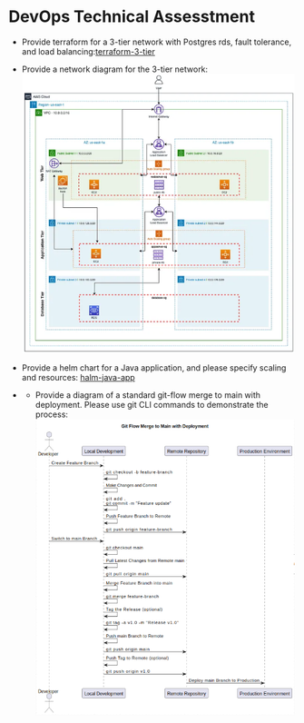 # DevOps Technical Assesstment

- Provide terraform for a 3-tier network with Postgres rds, fault tolerance, and load balancing:[terraform-3-tier](https://github.com/JayKearney/technical-assestment/tree/main/terraform-3-tier/terraform)

- Provide a network diagram for the 3-tier network: ![AWS](diagrams/ArchitectureDiagram.png)

- Provide a helm chart for a Java application, and please specify scaling and resources: [halm-java-app](https://github.com/JayKearney/technical-assestment/tree/main/helm-java-app)

- - Provide a diagram of a standard git-flow merge to main with deployment. Please use git CLI commands to demonstrate the process: ![GitFlow](diagrams/Gitflow-Diagram.png)


